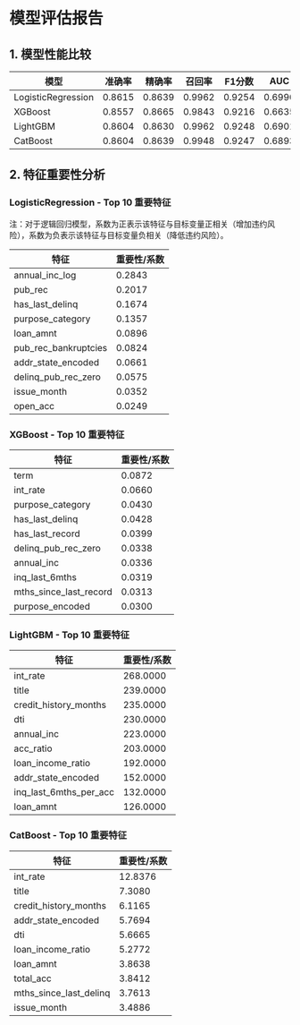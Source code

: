 # 模型评估报告

## 1. 模型性能比较

| 模型 | 准确率 | 精确率 | 召回率 | F1分数 | AUC |
|------|--------|--------|--------|--------|-----|
| LogisticRegression | 0.8615 | 0.8639 | 0.9962 | 0.9254 | 0.6990 |
| XGBoost | 0.8557 | 0.8665 | 0.9843 | 0.9216 | 0.6635 |
| LightGBM | 0.8604 | 0.8630 | 0.9962 | 0.9248 | 0.6901 |
| CatBoost | 0.8604 | 0.8639 | 0.9948 | 0.9247 | 0.6893 |

## 2. 特征重要性分析


### LogisticRegression - Top 10 重要特征

注：对于逻辑回归模型，系数为正表示该特征与目标变量正相关（增加违约风险），系数为负表示该特征与目标变量负相关（降低违约风险）。

| 特征 | 重要性/系数 |
|------|--------|
| annual_inc_log | 0.2843 |
| pub_rec | 0.2017 |
| has_last_delinq | 0.1674 |
| purpose_category | 0.1357 |
| loan_amnt | 0.0896 |
| pub_rec_bankruptcies | 0.0824 |
| addr_state_encoded | 0.0661 |
| delinq_pub_rec_zero | 0.0575 |
| issue_month | 0.0352 |
| open_acc | 0.0249 |

### XGBoost - Top 10 重要特征

| 特征 | 重要性/系数 |
|------|--------|
| term | 0.0872 |
| int_rate | 0.0660 |
| purpose_category | 0.0430 |
| has_last_delinq | 0.0428 |
| has_last_record | 0.0399 |
| delinq_pub_rec_zero | 0.0338 |
| annual_inc | 0.0336 |
| inq_last_6mths | 0.0319 |
| mths_since_last_record | 0.0313 |
| purpose_encoded | 0.0300 |

### LightGBM - Top 10 重要特征

| 特征 | 重要性/系数 |
|------|--------|
| int_rate | 268.0000 |
| title | 239.0000 |
| credit_history_months | 235.0000 |
| dti | 230.0000 |
| annual_inc | 223.0000 |
| acc_ratio | 203.0000 |
| loan_income_ratio | 192.0000 |
| addr_state_encoded | 152.0000 |
| inq_last_6mths_per_acc | 132.0000 |
| loan_amnt | 126.0000 |

### CatBoost - Top 10 重要特征

| 特征 | 重要性/系数 |
|------|--------|
| int_rate | 12.8376 |
| title | 7.3080 |
| credit_history_months | 6.1165 |
| addr_state_encoded | 5.7694 |
| dti | 5.6665 |
| loan_income_ratio | 5.2772 |
| loan_amnt | 3.8638 |
| total_acc | 3.8412 |
| mths_since_last_delinq | 3.7613 |
| issue_month | 3.4886 |
